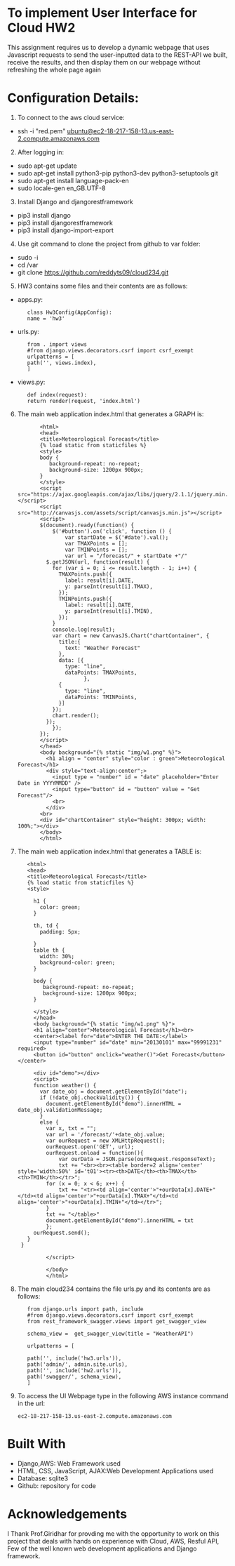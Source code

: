 # To implement User Interface for Cloud HW2
This assignment requires us to develop a dynamic webpage that uses Javascript requests to send the user-inputted data to the REST-API we built, receive the results, and then display them on our webpage without refreshing the whole page again 

# Configuration Details:
1. To connect to the aws cloud service:
- ssh -i "red.pem" ubuntu@ec2-18-217-158-13.us-east-2.compute.amazonaws.com

2. After logging in:
- sudo apt-get update 
- sudo apt-get install python3-pip python3-dev python3-setuptools git
- sudo apt-get install language-pack-en
- sudo locale-gen en_GB.UTF-8

3. Install Django and djangorestframework
- pip3 install django
- pip3 install djangorestframework
- pip3 install django-import-export

4. Use git command to clone the project from github to var folder:
- sudo -i
- cd /var
- git clone https://github.com/reddyts09/cloud234.git

5. HW3 contains some files and their contents are as follows:
- apps.py:
  ```from django.apps import AppConfig
     class Hw3Config(AppConfig):
     name = 'hw3'
- urls.py:
  ```from django.urls import path
     from . import views
     #from django.views.decorators.csrf import csrf_exempt
     urlpatterns = [
     path('', views.index),
     ]
- views.py:
  ```from django.shortcuts import render
     def index(request):
     return render(request, 'index.html')
6. The main web application index.html that generates a GRAPH is:
   ```<!DOCTYPE HTML>
          <html>
          <head>
          <title>Meteorological Forecast</title>
          {% load static from staticfiles %}
          <style>
          body {
             background-repeat: no-repeat;
             background-size: 1200px 900px;
          }
          </style>
          <script src="https://ajax.googleapis.com/ajax/libs/jquery/2.1.1/jquery.min.js"></script>
          <script src="http://canvasjs.com/assets/script/canvasjs.min.js"></script>
          <script>
          $(document).ready(function() {
              $('#button').on('click', function () {
                  var startDate = $('#date').val();
                  var TMAXPoints = [];
                  var TMINPoints = [];
                  var url = "/forecast/" + startDate +"/"
            $.getJSON(url, function(result) {
              for (var i = 0; i <= result.length - 1; i++) {
                TMAXPoints.push({
                  label: result[i].DATE,
                  y: parseInt(result[i].TMAX),
                });
                TMINPoints.push({
                  label: result[i].DATE,
                  y: parseInt(result[i].TMIN),
                });
              }
              console.log(result);
              var chart = new CanvasJS.Chart("chartContainer", {
                title:{
                  text: "Weather Forecast"
                },
                data: [{
                  type: "line",
                  dataPoints: TMAXPoints,
                        },
                {
                  type: "line",
                  dataPoints: TMINPoints,
                }]
              });
              chart.render();
            });
              });
          });
          </script>
          </head>
          <body background="{% static "img/w1.png" %}">
            <h1 align = "center" style="color : green">Meteorological Forecast</h1>
            <div style="text-align:center";>
              <input type = "number" id = "date" placeholder="Enter Date in YYYYMMDD" />
              <input type="button" id = "button" value = "Get Forecast"/>
              <br>
            </div>
          <br>
          <div id="chartContainer" style="height: 300px; width: 100%;"></div>
          </body>
          </html>

7. The main web application index.html that generates a TABLE is:
   ```<!DOCTYPE html>
      <html>
      <head>
      <title>Meteorological Forecast</title>
      {% load static from staticfiles %}
      <style>

        h1 {
          color: green;
        }

        th, td {
          padding: 5px;

        }
        table th {
          width: 30%;    
          background-color: green;
        }

        body {
           background-repeat: no-repeat;
           background-size: 1200px 900px;
        }

        </style>
        </head>
        <body background="{% static "img/w1.png" %}">
        <h1 align="center">Meteorological Forecast</h1><br>
        <center><label for="date">ENTER THE DATE:</label>
        <input type="number" id="date" min="20130101" max="99991231" required>
        <button id="button" onclick="weather()">Get Forecast</button></center>

        <div id="demo"></div>
        <script>
        function weather() {
          var date_obj = document.getElementById("date");
          if (!date_obj.checkValidity()) {
            document.getElementById("demo").innerHTML = date_obj.validationMessage;
          } 
          else {
            var x, txt = "";
            var url = '/forecast/'+date_obj.value;
            var ourRequest = new XMLHttpRequest();
            ourRequest.open('GET', url); 
            ourRequest.onload = function(){
                var ourData = JSON.parse(ourRequest.responseText);
                txt += "<br><br><table border=2 align='center' style='width:50%' id='t01'><tr><th>DATE</th><th>TMAX</th><th>TMIN</th></tr>";
            for (x = 0; x < 6; x++) {
                txt += "<tr><td align='center'>"+ourData[x].DATE+"</td><td align='center'>"+ourData[x].TMAX+"</td><td align='center'>"+ourData[x].TMIN+"</td></tr>";
            }
            txt += "</table>"
            document.getElementById("demo").innerHTML = txt
            };
        ourRequest.send();
      } 
    }

            </script>

            </body>
            </html>

8. The main cloud234 contains the file urls.py and its contents are as follows:
   ```from django.contrib import admin
      from django.urls import path, include
      #from django.views.decorators.csrf import csrf_exempt
      from rest_framework_swagger.views import get_swagger_view

      schema_view =  get_swagger_view(title = "WeatherAPI")

      urlpatterns = [
    
      path('', include('hw3.urls')),
      path('admin/', admin.site.urls),
      path('', include('hw2.urls')),
      path('swagger/', schema_view),
      ]

9. To access the UI Webpage type in the following AWS instance command in the url:
   ```
   ec2-18-217-158-13.us-east-2.compute.amazonaws.com

# Built With
- Django,AWS: Web Framework used
- HTML, CSS, JavaScript, AJAX:Web Development Applications used
- Database: sqlite3
- Github: repository for code

# Acknowledgements
I Thank Prof.Giridhar for provding me with the opportunity to work on this project that deals with hands on experience with Cloud, AWS, Resful API, Few of the well known web development applications and Django framework.
